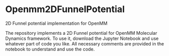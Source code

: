 # Openmm2DFunnelPotential
2D Funnel potential implementation for OpenMM

The repository implements a 2D Funnel potential for OpenMM Molecular Dynamics framework. To use it, download the Jupyter Notebook and use whatever part of code you like. All necessary comments are provided in the notebook to understand and use the code.

